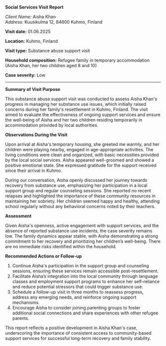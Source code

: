 **Social Services Visit Report**

*Client Name:* Aisha Khan  
*Address:* Kuusikulma 12, 84600 Kuhmo, Finland  

**Visit date:** 01.06.2025

**Location:** Kuhmo, Finland

**Visit type:** Substance abuse support visit

**Household composition:** Refugee family in temporary accommodation (Aisha Khan, her two children aged 8 and 10)

**Case severity:** Low

---

**Summary of Visit Purpose**

This substance abuse support visit was conducted to assess Aisha Khan's progress in managing her substance use issues, which initially raised concerns during her family's resettlement in Kuhmo, Finland. The visit aimed to evaluate the effectiveness of ongoing support services and ensure the well-being of Aisha and her two children residing temporarily in accommodation provided by local authorities.

**Observations During the Visit**

Upon arrival at Aisha's temporary housing, she greeted me warmly, and her children were playing nearby, engaged in age-appropriate activities. The living conditions were clean and organized, with basic necessities provided by the local social services. Aisha appeared well-groomed and showed a positive emotional state. She expressed gratitude for the support received since their arrival in Kuhmo.

During our conversation, Aisha openly discussed her journey towards recovery from substance use, emphasizing her participation in a local support group and regular counseling sessions. She reported no recent relapses and highlighted the importance of these community resources in maintaining her sobriety. Her children seemed happy and healthy, attending school regularly without any behavioral concerns noted by their teachers.

**Assessment**

Given Aisha's openness, active engagement with support services, and the absence of reported substance use incidents, the case severity remains low. The family dynamics appear stable, with Aisha demonstrating a strong commitment to her recovery and prioritizing her children’s well-being. There are no immediate risks identified within the household.

**Recommended Actions or Follow-up**

1. Continue Aisha's participation in the support group and counseling sessions, ensuring these services remain accessible post-resettlement.
2. Facilitate Aisha’s integration into the local community through language classes and employment support programs to enhance her self-reliance and reduce potential stressors that could trigger substance use.
3. Schedule a follow-up visit in three months to reassess progress, address any emerging needs, and reinforce ongoing support mechanisms.
4. Encourage Aisha to consider joining parenting groups to foster additional social connections and share experiences with other refugee parents.

This report reflects a positive development in Aisha Khan's case, underscoring the importance of consistent access to community-based support services for successful long-term recovery and family stability.